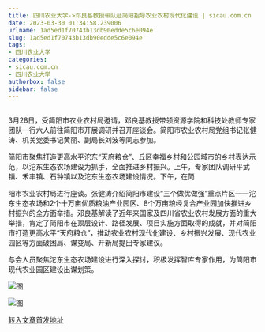 ```yaml
---
title: 四川农业大学->邓良基教授带队赴简阳指导农业农村现代化建设 | sicau.com.cn
date: 2023-03-30 01:34:58.239006
urlname: 1ad5ed1f70743b13db90edde5c6e094e
slug: 1ad5ed1f70743b13db90edde5c6e094e
tags: 
- 四川农业大学
categories:
- sicau.com.cn
- 四川农业大学
authorbox: false
sidebar: false
---
```

##

3月28日，受简阳市农业农村局邀请，邓良基教授带领资源学院和科技处教师专家团队一行六人前往简阳市开展调研并召开座谈会。简阳市农业农村局党组书记张健涛、机关党委书记黄丽、副局长刘波等同志参加。

简阳市聚焦打造更高水平沱东“天府粮仓”、丘区幸福乡村和公园城市的乡村表达示范，以沱东生态农场建设为抓手，全面推进乡村振兴。上午，专家团队调研平武镇、禾丰镇、石钟镇以及沱东生态农场建设情况。下午，在简
<!--more-->
阳市农业农村局进行座谈。张健涛介绍简阳市建设“三个做优做强”重点片区——沱东生态农场和2个十万亩优质粮油产业园区、8个万亩粮经复合产业园加快推进乡村振兴的全方面举措。邓良基解读了近年来国家及四川省农业农村发展方面的重大举措，肯定了简阳市在顶层设计、路径发展、项目实施方面取得的成就，并对简阳市打造更高水平“天府粮仓”，推动农业农村现代化建设、乡村振兴发展、现代农业园区等方面破困局、谋变局、开新局提出专家建议。

与会人员聚焦沱东生态农场建设进行深入探讨，积极发挥智库专家作用，为简阳市现代农业园区建设出谋划策。

![图](https://news.sicau.edu.cn/__local/7/1F/8F/45E323E3E6FEA3425D03463A473_6DED5E6D_9F1DB.png)

![图](https://news.sicau.edu.cn/__local/0/3E/C6/55EE5B4BF953D79AF36C0BF4739_6B202FEF_8550B.png)

[转入文章首发地址](https://news.sicau.edu.cn/info/1078/71583.htm)